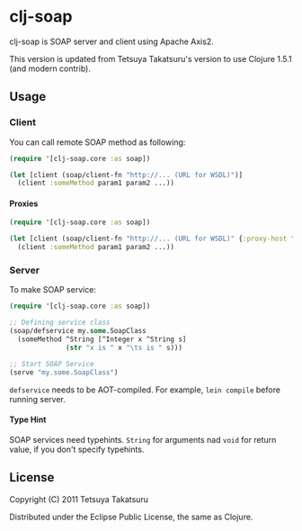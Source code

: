 # clj-soap

clj-soap is SOAP server and client using Apache Axis2.

This version is updated from Tetsuya Takatsuru's version to use Clojure 1.5.1 (and modern contrib).

## Usage

### Client

You can call remote SOAP method as following:
```clojure
(require '[clj-soap.core :as soap])

(let [client (soap/client-fn "http://... (URL for WSDL)")]
  (client :someMethod param1 param2 ...))
```

#### Proxies

```clojure
(require '[clj-soap.core :as soap])

(let [client (soap/client-fn "http://... (URL for WSDL)" {:proxy-host "127.0.0.1" :proxy-port 8118})]
  (client :someMethod param1 param2 ...))
```


### Server

To make SOAP service:
```clojure
(require '[clj-soap.core :as soap])

;; Defining service class
(soap/defservice my.some.SoapClass
  (someMethod ^String [^Integer x ^String s]
              (str "x is " x "\ts is " s)))

;; Start SOAP Service
(serve "my.some.SoapClass")
```
`defservice` needs to be AOT-compiled.
For example, `lein compile` before running server.

#### Type Hint

SOAP services need typehints.
`String` for arguments nad `void` for return value,
if you don't specify typehints.

## License

Copyright (C) 2011 Tetsuya Takatsuru

Distributed under the Eclipse Public License, the same as Clojure.

